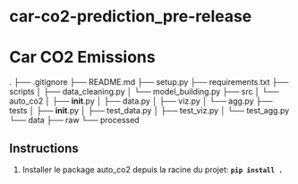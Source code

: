 # car-co2-prediction_pre-release


# **Car CO2 Emissions**


.
├── .gitignore
├── README.md
├── setup.py
├── requirements.txt
├── scripts
│   ├── data_cleaning.py
│   └── model_building.py
├── src
│   └── auto_co2
│       ├── __init__.py
│       ├── data.py
│       ├── viz.py
│       └── agg.py
├── tests
│   ├── __init__.py
│   ├── test_data.py
│   ├── test_viz.py
│   └── test_agg.py
└── data
    ├── raw
    └── processed




## **Instructions**
 1. Installer le package auto_co2 depuis la racine du projet: **```pip install .```**